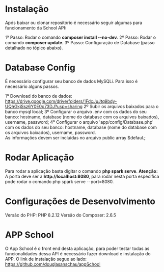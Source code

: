 
# Instalação
Após baixar ou clonar repositório é necessário seguir algumas para funcionamento da School API:

1º Passo: Rodar o comando <b>composer install --no-dev</b>.
2º Passo: Rodar o comando <b>composer update</b>.
3º Passo: Configuração de Database (passo detalhado no tópico abaixo).

# Database Config
É necessário configurar seu banco de dados MySQLi. Para isso é necessário alguns passos.

1º Download do banco de dados: https://drive.google.com/drive/folders/1FdcJuJtq9bdy-UQhGkjSsz6Y0E0o73DJ?usp=sharing
2º Subir os arquivos baixados para o banco mysql local;
3º Configurar o arquivo .env com os dados do seu banco: hostname, database (nome do database com os arquivos baixados), username, password;
4º Configurar o arquivo 'app/config/Database.php' com os dados do seu banco: hostname, database (nome do database com os arquivos baixados), username, password. <br>
As informações devem ser incluidas no arquivo public array $defaul.;

# Rodar Aplicação
Para rodar a aplicação basta digitar o comando <b>php spark serve</b>.
<b>Atenção:</b></b>
A porta deve ser a <b>http://localhost:8080</b>, para rodar nesta porta especifica pode rodar o comando php spark serve --port=8080.

# Configurações de Desenvolvimento
Versão do PHP: PHP 8.2.12
Versão do Composer:  2.6.5

# APP School
O App School é o front end desta aplicação, para poder testar todas as funcionalidades dessa API é necessário fazer download e instalação do APP.
O link de instalação segue ao lado: https://github.com/douglasanschau/appSchool

